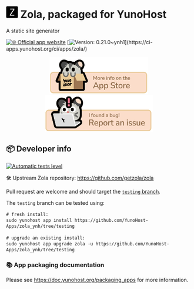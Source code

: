 <!--
N.B.: This README was automatically generated by <https://github.com/YunoHost/apps_tools/blob/main/readme_generator>
It shall NOT be edited by hand.
-->

<h1>
  <img src="https://raw.githubusercontent.com/YunoHost/apps/main/logos/zola.png" width="32px" alt="Logo of Zola">
  Zola, packaged for YunoHost
</h1>

A static site generator

[![🌐 Official app website](https://img.shields.io/badge/Official_app_website-darkgreen?style=for-the-badge)](https://www.getzola.org/)
[![Version: 0.21.0~ynh1](https://img.shields.io/badge/Version-0.21.0~ynh1-rgba(0,150,0,1)?style=for-the-badge)](https://ci-apps.yunohost.org/ci/apps/zola/)

<div align="center">
<a href="https://apps.yunohost.org/app/zola"><img height="100px" src="https://github.com/YunoHost/yunohost-artwork/raw/refs/heads/main/badges/neopossum-badges/badge_more_info_on_the_appstore.svg"/></a>
<a href="https://github.com/YunoHost-Apps/zola_ynh/issues"><img height="100px" src="https://github.com/YunoHost/yunohost-artwork/raw/refs/heads/main/badges/neopossum-badges/badge_report_an_issue.svg"/></a>
</div>

## 📦 Developer info

[![Automatic tests level](https://apps.yunohost.org/badge/cilevel/zola)](https://ci-apps.yunohost.org/ci/apps/zola/)

🛠️ Upstream Zola repository: <https://github.com/getzola/zola>

Pull request are welcome and should target the [`testing` branch](https://github.com/YunoHost-Apps/zola_ynh/tree/testing).

The `testing` branch can be tested using:
```
# fresh install:
sudo yunohost app install https://github.com/YunoHost-Apps/zola_ynh/tree/testing

# upgrade an existing install:
sudo yunohost app upgrade zola -u https://github.com/YunoHost-Apps/zola_ynh/tree/testing
```

### 📚 App packaging documentation

Please see <https://doc.yunohost.org/packaging_apps> for more information.
